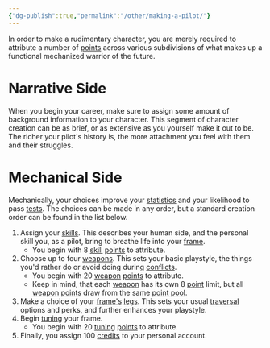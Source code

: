 ```yaml
---
{"dg-publish":true,"permalink":"/other/making-a-pilot/"}
---
```


In order to make a rudimentary character, you are merely required to attribute a number of [points](Points) across various subdivisions of what makes up a functional mechanized warrior of the future.

# Narrative Side
When you begin your career, make sure to assign some amount of background information to your character. This segment of character creation can be as brief, or as extensive as you yourself make it out to be. The richer your pilot's history is, the more attachment you feel with them and their struggles.

# Mechanical Side
Mechanically, your choices improve your [statistics](Statistics) and your likelihood to pass [tests](Tests). The choices can be made in any order, but a standard creation order can be found in the list below.
1. Assign your [skills](Skills). This describes your human side, and the personal skill you, as a pilot, bring to breathe life into your [frame](Frame). 
	* You begin with 8 [skill](Skills) [points](Points) to attribute.
2. Choose up to four [weapons](Weapons.md). This sets your basic playstyle, the things you'd rather do or avoid doing during [conflicts](Conflicts).
	* You begin with 20 [weapon](Weapons.md) [points](Points) to attribute.
	* Keep in mind, that each [weapon](Weapons.md) has its own 8 [point](Points) limit, but all [weapon](Weapons.md) [points](Points) draw from the same [point pool](Points).
3. Make a choice of your [frame's](Frame) [legs](Legs). This sets your usual [traversal](Movement) options and perks, and further enhances your playstyle.
4. Begin [tuning](Tuning) your frame.
	* You begin with 20 [tuning](Tuning) [points](Points) to attribute.
5. Finally, you assign 100 [credits](Credits) to your personal account.